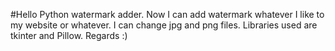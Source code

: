 #Hello
Python watermark adder. Now I can add watermark whatever I like to my website or whatever. I can change jpg and png files. Libraries used are tkinter and Pillow. Regards :) 
